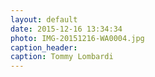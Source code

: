 ```yaml
---
layout: default
date: 2015-12-16 13:34:34
photo: IMG-20151216-WA0004.jpg
caption_header:  
caption: Tommy Lombardi
---
```

